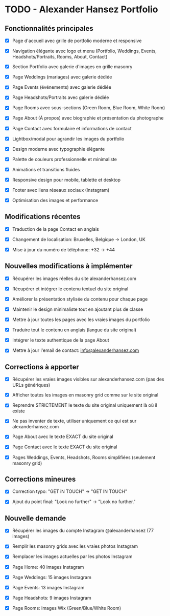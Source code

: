 # TODO - Alexander Hansez Portfolio

## Fonctionnalités principales

- [x] Page d'accueil avec grille de portfolio moderne et responsive
- [x] Navigation élégante avec logo et menu (Portfolio, Weddings, Events, Headshots/Portraits, Rooms, About, Contact)
- [x] Section Portfolio avec galerie d'images en grille masonry
- [x] Page Weddings (mariages) avec galerie dédiée
- [x] Page Events (événements) avec galerie dédiée
- [x] Page Headshots/Portraits avec galerie dédiée
- [x] Page Rooms avec sous-sections (Green Room, Blue Room, White Room)
- [x] Page About (À propos) avec biographie et présentation du photographe
- [x] Page Contact avec formulaire et informations de contact
- [x] Lightbox/modal pour agrandir les images du portfolio
- [x] Design moderne avec typographie élégante
- [x] Palette de couleurs professionnelle et minimaliste
- [x] Animations et transitions fluides
- [x] Responsive design pour mobile, tablette et desktop
- [x] Footer avec liens réseaux sociaux (Instagram)
- [x] Optimisation des images et performance



## Modifications récentes

- [x] Traduction de la page Contact en anglais
- [x] Changement de localisation: Bruxelles, Belgique → London, UK
- [x] Mise à jour du numéro de téléphone: +32 → +44



## Nouvelles modifications à implémenter

- [x] Récupérer les images réelles du site alexanderhansez.com
- [x] Récupérer et intégrer le contenu textuel du site original
- [x] Améliorer la présentation stylisée du contenu pour chaque page
- [x] Maintenir le design minimaliste tout en ajoutant plus de classe
- [x] Mettre à jour toutes les pages avec les vraies images du portfolio
- [x] Traduire tout le contenu en anglais (langue du site original)
- [x] Intégrer le texte authentique de la page About
- [x] Mettre à jour l'email de contact: info@alexanderhansez.com



## Corrections à apporter

- [x] Récupérer les vraies images visibles sur alexanderhansez.com (pas des URLs génériques)
- [x] Afficher toutes les images en masonry grid comme sur le site original
- [x] Reprendre STRICTEMENT le texte du site original uniquement là où il existe
- [x] Ne pas inventer de texte, utiliser uniquement ce qui est sur alexanderhansez.com
- [x] Page About avec le texte EXACT du site original
- [x] Page Contact avec le texte EXACT du site original
- [x] Pages Weddings, Events, Headshots, Rooms simplifiées (seulement masonry grid)



## Corrections mineures

- [x] Correction typo: "GET iN TOUCH" → "GET IN TOUCH"
- [x] Ajout du point final: "Look no further" → "Look no further."



## Nouvelle demande

- [x] Récupérer les images du compte Instagram @alexanderhansez (77 images)
- [x] Remplir les masonry grids avec les vraies photos Instagram
- [x] Remplacer les images actuelles par les photos Instagram
- [x] Page Home: 40 images Instagram
- [x] Page Weddings: 15 images Instagram
- [x] Page Events: 13 images Instagram
- [x] Page Headshots: 9 images Instagram
- [x] Page Rooms: images Wix (Green/Blue/White Room)

